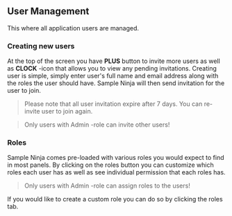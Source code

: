 ## User Management
This where all application users are managed. 

### Creating new users
At the top of the screen you have **PLUS** button to invite more users as well as **CLOCK** -icon that allows you to view any pending invitations. Creating user is simple, simply enter user's full name and email address along with the roles the user should have. Sample Ninja will then send invitation for the user to join.

> Please note that all user invitation expire after 7 days. You can re-invite user to join again.

> Only users with Admin -role can invite other users!

### Roles
Sample Ninja comes pre-loaded with various roles you would expect to find in most panels. By clicking on the roles button you can customize which roles each user has as well as see individual permission that each roles has.

> Only users with Admin -role can assign roles to the users!

If you would like to create a custom role you can do so by clicking the roles tab.
